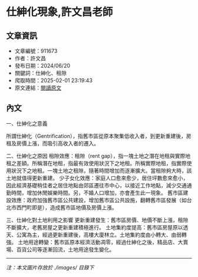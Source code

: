 # 仕紳化現象,許文昌老師

## 文章資訊
- 文章編號：911673
- 作者：許文昌
- 發布日期：2024/06/20
- 關鍵詞：仕紳化、租隙
- 爬取時間：2025-02-01 23:19:43
- 原文連結：[閱讀原文](https://real-estate.get.com.tw/Columns/detail.aspx?no=911673)

## 內文


一、仕紳化之意義


所謂仕紳化（Gentrification），指舊市區從原本聚集低收入者，到更新重建後，房租及房價上漲，而吸引高收入者的遷入。


二、仕紳化之原因
租隙效應：租隙（rent gap），指一塊土地之潛在地租與實際地租之差額。所稱潛在地租，指最有效使用狀況下之地租。所稱實際地租，指實際使用狀況下之地租。一塊土地之租隙，隨著時間增加而逐漸擴大。當租隙夠大時，該土地就值得更新重建。
少子女化效應：家庭人口愈來愈少，居住坪數愈來愈小，因此經濟基礎稍佳者之居住地點由郊區遷往市中心，以接近工作地點，減少交通通勤時間，增加休閒娛樂時間。另，不婚人口增加，亦會產生此一現象。
舊市區建設效應：政府加強舊市區公共建設，增加舊市區公共設施，翻轉舊市區發展（如台北市西門町即是），造成舊市區地價及房價上漲。


三、仕紳化對土地利用之影響
更新重建發生：舊市區房價、地價不斷上漲，租隙不斷擴大，老舊房屋之更新重建積極進行。
土地集約度提高：舊市區房屋原以透天、公寓為主，經過更新重建後，高樓大廈林立。土地集約度由小轉大、由弱轉強。
土地用途轉變：舊市區原本經濟活動凋零，經過仕紳化之後，精品店、大賣場、百貨公司等逐漸回流，土地用途發生變化。

---
*注：本文圖片存放於 ./images/ 目錄下*
